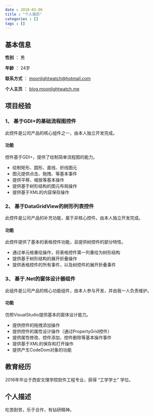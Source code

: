 ```yaml
---
date : 2018-03-06
title : "个人简历"
categories : []
tags : []
---
```


## 基本信息

**性别** ： 男

**年龄** ： 24岁

**联系方式** ： moonlightwatch@hotmail.com

**个人主页** ： [blog.moonlightwatch.me](http://blog.moonlightwatch.me)

## 项目经验

### 1、 基于GDI+的基础流程图控件
此控件是公司产品的核心组件之一，由本人独立开发完成。

#### 功能
控件基于GDI+，提供了绘制简单流程图的能力。

- 绘制矩形、圆形、直线、折线图元
- 图元提供点击、拖拽、等基本事件
- 提供平移、缩放等基本操作
- 提供基于树形结构的图元布局操作
- 提供基于XML的内容保存操作

### 2、 基于DataGridView的树形列表控件
此控件是公司产品的补充功能，属于非核心控件。由本人独立开发完成。

#### 功能
此控件提供了基本的表格控件功能，且提供树控件的部分特性。

- 通过单元格重绘操作，将表格控件第一列重绘为树形结构
- 提供基于树形结构的展开折叠操作
- 提供表格控件的所有事件，以及树控件的展开折叠事件

### 3、 基于.Net的窗体设计器组件
此组件是公司产品的核心功能组件，由本人参与开发，并由我一人负责维护。

#### 功能
仿照VisualStudio提供基本的窗体设计能力。

- 提供控件的拖拽添加操作
- 提供控件的属性设计操作（通过PropertyGrid控件）
- 提供属性修改、控件添加、控件删除等基本操作事件
- 提供基于XML的保存和打开操作
- 提供产生CodeDom对象的功能

## 教育经历
2016年毕业于西安文理学院软件工程专业，获得 “工学学士” 学位。

## 个人描述

吃苦耐劳，乐于合作，有钻研精神。
